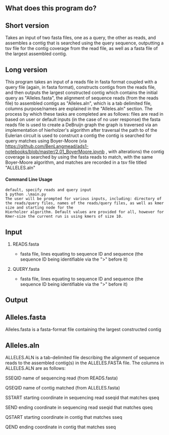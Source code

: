 ## What does this program do? 

## Short version
Takes an input of two fasta files, one as a query, the other as reads, and assembles a contig that is searched using the query sequence, outputting a tsv file for the
contig coverage from the read file, as well as a fasta file of the largest assembled contig.

## Long version 
This program takes an input of a reads file in fasta format coupled with a query file (again, in fasta format), 
constructs contigs from the reads file, and then outputs the largest constructed contig which contains the initial query as "Alleles.fasta", 
the alignment of sequence reads (from the reads file) to assembled contigs as "Alleles.aln", which is a tab delimited file, columns purpose/names are explained in the "Alleles.aln" 
section. 
The process by which these tasks are completed are as follows: 
 files are read in based on user or default inputs (in the case of no user response)
 the fasta reads file is used to create a DeBruijn graph
 the graph is traversed via an implementation of hierholzer's algorithm
 after traversal the path to of the Eulerian circuit is used to construct a contig 
 the contig is searched for query matches using Boyer-Moore (via https://github.com/BenLangmead/ads1-notebooks/blob/master/2.01_BoyerMoore.ipynb , with alterations)
 the contig coverage is searched by using the fasta reads to match, with the same Boyer-Moore algorithm, and matches are recorded in a tsv file titled "ALLELES.aln"



#### Command Line Usage
```commandline
default, specify reads and query input
$ python .\main.py 
The user will be prompted for various inputs, including: directory of the reads/query files, names of the reads/query files, as well as kmer size and starting node for the 
Hierholzer algorithm. Default values are provided for all, however for Kmer-size the current run is using kmers of size 10. 

```

## Input
1. READS.fasta
   - fasta file, lines equating to sequence ID and sequence (the sequence ID being identifiable via the ">" before it)

2. QUERY.fasta
   - fasta file, lines equating to sequence ID and sequence (the sequence ID being identifiable via the ">" before it)

## Output
Alleles.fasta
-------------
Alleles.fasta is a fasta-format file containing the largest constructed contig 

Alleles.aln
-------------
ALLELES.ALN is a tab-delimited file describing the alignment of sequence reads to the assembled contig(s) in the ALLELES.FASTA file. 
The columns in ALLELES.ALN are as follows: 

SSEQID name of sequencing read (from READS.fasta)

QSEQID name of contig matched (from ALLELES.fasta)

SSTART starting coordinate in sequencing read sseqid that matches qseq

SEND ending coordinate in sequencing read  sseqid that matches qseq

QSTART starting coordinate in contig that matches sseq

QEND ending coordinate in contig that matches sseq